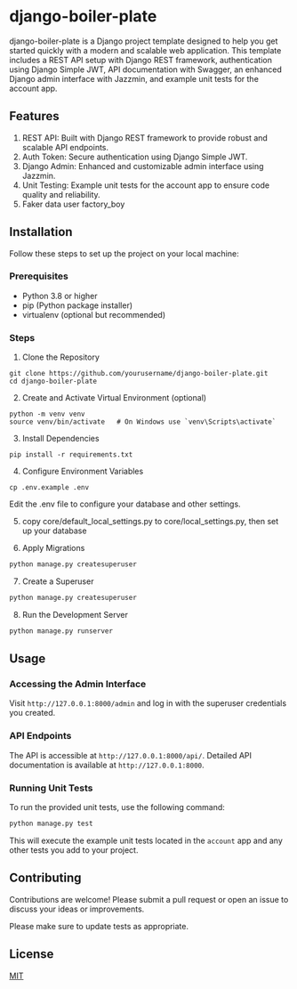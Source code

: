 # django-boiler-plate
django-boiler-plate is a Django project template designed to help you get started quickly with a modern and scalable web application. This template includes a REST API setup with Django REST framework, authentication using Django Simple JWT, API documentation with Swagger, an enhanced Django admin interface with Jazzmin, and example unit tests for the account app.

## Features
1. REST API: Built with Django REST framework to provide robust and scalable API endpoints.
2. Auth Token: Secure authentication using Django Simple JWT.
3. Django Admin: Enhanced and customizable admin interface using Jazzmin.
4. Unit Testing: Example unit tests for the account app to ensure code quality and reliability.
5. Faker data user factory_boy



## Installation
Follow these steps to set up the project on your local machine:




### Prerequisites
- Python 3.8 or higher
- pip (Python package installer)
- virtualenv (optional but recommended)

### Steps
1. Clone the Repository
```base
git clone https://github.com/yourusername/django-boiler-plate.git
cd django-boiler-plate
```
2. Create and Activate Virtual Environment (optional)
```base
python -m venv venv
source venv/bin/activate   # On Windows use `venv\Scripts\activate`
```
3. Install Dependencies
```base
pip install -r requirements.txt
```
4. Configure Environment Variables
```base
cp .env.example .env
```
Edit the .env file to configure your database and other settings.

5. copy core/default_local_settings.py to core/local_settings.py, then set up your database

6. Apply Migrations
```bash
python manage.py createsuperuser
```
7. Create a Superuser
```bash
python manage.py createsuperuser
```

8. Run the Development Server
```bash
python manage.py runserver
```

## Usage
### Accessing the Admin Interface
Visit `http://127.0.0.1:8000/admin` and log in with the superuser credentials you created.

### API Endpoints
The API is accessible at `http://127.0.0.1:8000/api/`. Detailed API documentation is available at `http://127.0.0.1:8000`.

### Running Unit Tests
To run the provided unit tests, use the following command:
```bash
python manage.py test
```
This will execute the example unit tests located in the `account` app and any other tests you add to your project.


## Contributing
Contributions are welcome! Please submit a pull request or open an issue to discuss your ideas or improvements.

Please make sure to update tests as appropriate.

## License

[MIT](https://choosealicense.com/licenses/mit/)
